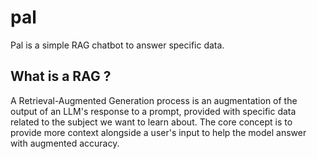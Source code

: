 # pal
Pal is a simple RAG chatbot to answer specific data.
## What is a RAG ? 
A Retrieval-Augmented Generation process is an augmentation of the output of an LLM's response to a prompt, provided with specific data related to the subject we want to learn about. The core concept is to provide more context alongside a user's input to help the model answer with augmented accuracy.
